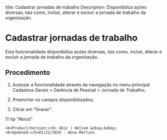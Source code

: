title: Cadastrar jornadas de trabalho
Description: Disponibiliza ações diversas, tais como, incluir, alterar e excluir a jornada de trabalho da organização.
# Cadastrar jornadas de trabalho

Esta funcionalidade disponibiliza ações diversas, tais como, incluir, alterar e
excluir a jornada de trabalho da organização.

Procedimento
----------------

1.  Acessar a funcionalidade através da navegação no menu principal Cadastros
    Gerais \> Gerência de Pessoal \> Jornada de Trabalho;

2.  Preencher os campos disponibilizados;

3.  Clicar em "Gravar".

!!! tip "About"

    <b>Product/Version:</b> 4biz | Helium &nbsp;&nbsp;
    <b>Updated:</b>01/21/2019 - Anna Martins

